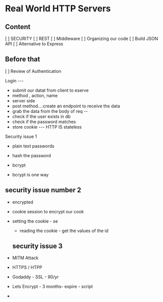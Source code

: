 # Real World HTTP Servers

## Content

[ ] SECURITY
[ ] REST
[ ] Middleware
[ ] Organizing our code
[ ] Build JSON API
[ ] Alternative to Express

## Before that

[ ] Review of Authentication

Login ---

- submit our datat from client to eserve
- method , action, name
- server side 
- post method....create an endpoint to receive the data
- grab the data from the body of req
--
- check if the user exists in db
- check if the password matches
- store cookie
--- HTTP IS stateless

Security issue 1
- plain text passwords
- hash the password
- bcrypt

- bcrypt is one way
## security issue number 2
- encrypted
- cookie session to encrypt our cook
- setting the cookie - se
  - reading the cookie - get the values of the id

  ## security issue 3

- MITM Attack
- HTTPS / HTPP
- Godaddy - SSL - 90/yr
- Lets Encrypt - 3 months- expire - script
- 